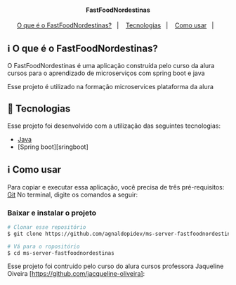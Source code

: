 <h4 align="center"> 
	FastFoodNordestinas
</h4>

<p align="center">
  <a href="#information_source-o-que-é-o-FastFoodNordestinas">O que é o FastFoodNordestinas?</a>&nbsp;&nbsp;&nbsp;|&nbsp;&nbsp;&nbsp;
  <a href="#rocket-Tecnologias">Tecnologias</a>&nbsp;&nbsp;&nbsp;|&nbsp;&nbsp;&nbsp;
  <a href="#information_source-como-usar">Como usar</a>&nbsp;&nbsp;&nbsp;|&nbsp;&nbsp;&nbsp;
</p>

## :information_source: O que é o FastFoodNordestinas?

O FastFoodNordestinas é uma aplicação construída pelo curso da alura cursos para o aprendizado de microserviços com spring boot e java

Esse projeto é utilizado na formação microservices plataforma da alura

## :rocket: Tecnologias

Esse projeto foi desenvolvido com a utilização das seguintes tecnologias:
- [Java][java]
- [Spring boot][sringboot]
## :information_source: Como usar

Para copiar e executar essa aplicação, você precisa de três pré-requisitos: [Git](https://git-scm.com)
No terminal, digite os comandos a seguir:

### Baixar e instalar o projeto

```bash
# Clonar esse repositório
$ git clone https://github.com/agnaldopidev/ms-server-fastfoodnordestinas.git

# Vá para o ropositório
$ cd ms-server-fastfoodnordestinas

```



Esse projeto foi contruido pelo curso do alura cursos professora Jaqueline Oiveira [https://github.com/jacqueline-oliveira]: 

[java]: https://www.java.com/pt-BR/
[spring boot]: https://spring.io/
